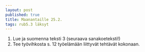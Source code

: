 ```yaml
---
layout: post
published: true
title: Maanantaille 25.2.
tags: rub5.3 läksyt
---
```

1. Lue ja suomenna teksti 3 (seuraava sanakoeteksti!)
2. Tee työvihkosta s. 12 työelämään liittyvät tehtävät kokonaan.
